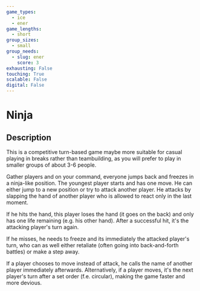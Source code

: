 ```yaml
---
game_types:
  - ice
  - ener
game_lengths:
  - short
group_sizes:
  - small
group_needs:
  - slug: ener
    score: 3
exhausting: False
touching: True
scalable: False
digital: False
---
```

# Ninja

## Description
This is a competitive turn-based game maybe more suitable for casual playing in breaks rather than teambuilding, as you will prefer to play in smaller groups of about 3-6 people.

Gather players and on your command, everyone jumps back and freezes in a ninja-like position. The youngest player starts and has one move. He can either jump to a new position or try to attack another player. He attacks by slapping the hand of another player who is allowed to react only in the last moment.

If he hits the hand, this player loses the hand (it goes on the back) and only has one life remaining (e.g. his other hand). After a successful hit, it's the attacking player's turn again.

If he misses, he needs to freeze and its immediately the attacked player's turn, who can as well either retaliate (often going into back-and-forth battles) or make a step away.

If a player chooses to move instead of attack, he calls the name of another player immediately afterwards. Alternatively, if a player moves, it's the next player's turn after a set order (f.e. circular), making the game faster and more devious.
